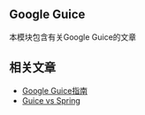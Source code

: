 ## Google Guice

本模块包含有关Google Guice的文章

## 相关文章

+ [Google Guice指南](docs/Google-Guice指南.md)
+ [Guice vs Spring](docs/Guice-Spring.md)
